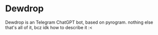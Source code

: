# Dewdrop
Dewdrop is an Telegram ChatGPT bot, based on pyrogram. nothing else that's all of it, bcz idk how to describe it :&lt;

